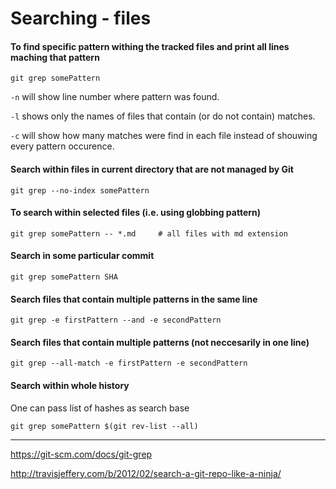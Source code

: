 # Searching - files

#### To find specific pattern withing the tracked files and print all lines maching that pattern

```
git grep somePattern
```

`-n` will show line number where pattern was found. 

`-l` shows only the names of files that contain (or do not contain) matches.

`-c` will show how many matches were find in each file instead of shouwing every pattern occurence.

#### Search within files in current directory that are not managed by Git

```
git grep --no-index somePattern
```

#### To search within selected files (i.e. using globbing pattern)

```
git grep somePattern -- *.md     # all files with md extension
```

#### Search in some particular commit 

```
git grep somePattern SHA
```

#### Search files that contain multiple patterns in the same line 

```
git grep -e firstPattern --and -e secondPattern
```

#### Search files that contain multiple patterns (not neccesarily in one line)

```
git grep --all-match -e firstPattern -e secondPattern
```

#### Search within whole history 

One can pass list of hashes as search base

```
git grep somePattern $(git rev-list --all)
```

---

https://git-scm.com/docs/git-grep

http://travisjeffery.com/b/2012/02/search-a-git-repo-like-a-ninja/